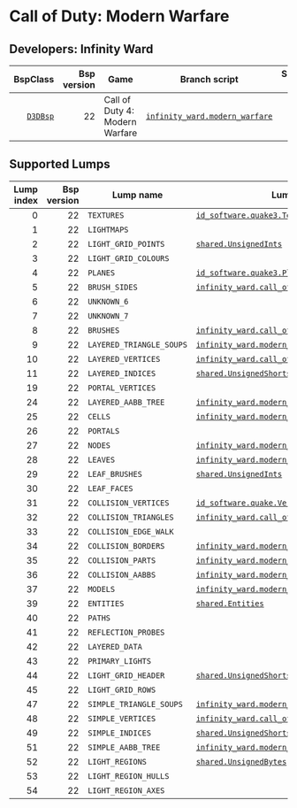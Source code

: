 # Call of Duty: Modern Warfare
## Developers: Infinity Ward

| BspClass | Bsp version | Game | Branch script | Supported lumps | Unused lumps | Coverage |
| -------: | ----------: | ---- | ------------- | --------------: | -----------: | :------- |
| [`D3DBsp`](https://github.com/snake-biscuits/bsp_tool/blob/master/bsp_tool/infinity_ward.py#L35) | 22 | Call of Duty 4: Modern Warfare | [`infinity_ward.modern_warfare`](https://github.com/snake-biscuits/bsp_tool/blob/master/bsp_tool/branches/infinity_ward/modern_warfare.py) | 26 / 41 | 0 | 48.12% |


## Supported Lumps
| Lump index | Bsp version | Lump name | LumpClass | Coverage |
| ---------: | ----------: | --------- | --------- | :------- |
| 0 | 22 | `TEXTURES` | [`id_software.quake3.Texture`](https://github.com/snake-biscuits/bsp_tool/blob/master/bsp_tool/branches/id_software/quake3.py#L321) | 100% |
| 1 | 22 | `LIGHTMAPS` |  | 0% |
| 2 | 22 | `LIGHT_GRID_POINTS` | [`shared.UnsignedInts`](https://github.com/snake-biscuits/bsp_tool/blob/master/bsp_tool/branches/shared.py#L23) | 100% |
| 3 | 22 | `LIGHT_GRID_COLOURS` |  | 0% |
| 4 | 22 | `PLANES` | [`id_software.quake3.Plane`](https://github.com/snake-biscuits/bsp_tool/blob/master/bsp_tool/branches/id_software/quake3.py#L312) | 100% |
| 5 | 22 | `BRUSH_SIDES` | [`infinity_ward.call_of_duty1_demo.BrushSide`](https://github.com/snake-biscuits/bsp_tool/blob/master/bsp_tool/branches/infinity_ward/call_of_duty1_demo.py#L121) | 100% |
| 6 | 22 | `UNKNOWN_6` |  | 0% |
| 7 | 22 | `UNKNOWN_7` |  | 0% |
| 8 | 22 | `BRUSHES` | [`infinity_ward.call_of_duty1_demo.Brush`](https://github.com/snake-biscuits/bsp_tool/blob/master/bsp_tool/branches/infinity_ward/call_of_duty1_demo.py#L113) | 100% |
| 9 | 22 | `LAYERED_TRIANGLE_SOUPS` | [`infinity_ward.modern_warfare.TriangleSoup`](https://github.com/snake-biscuits/bsp_tool/blob/master/bsp_tool/branches/infinity_ward/modern_warfare.py#L205) | 80% |
| 10 | 22 | `LAYERED_VERTICES` | [`infinity_ward.call_of_duty2.Vertex`](https://github.com/snake-biscuits/bsp_tool/blob/master/bsp_tool/branches/infinity_ward/call_of_duty2.py#L182) | 83% |
| 11 | 22 | `LAYERED_INDICES` | [`shared.UnsignedShorts`](https://github.com/snake-biscuits/bsp_tool/blob/master/bsp_tool/branches/shared.py#L31) | 100% |
| 19 | 22 | `PORTAL_VERTICES` |  | 0% |
| 24 | 22 | `LAYERED_AABB_TREE` | [`infinity_ward.modern_warfare.AABBTree`](https://github.com/snake-biscuits/bsp_tool/blob/master/bsp_tool/branches/infinity_ward/modern_warfare.py#L119) | 33% |
| 25 | 22 | `CELLS` | [`infinity_ward.modern_warfare.Cell`](https://github.com/snake-biscuits/bsp_tool/blob/master/bsp_tool/branches/infinity_ward/modern_warfare.py#L127) | 66% |
| 26 | 22 | `PORTALS` |  | 0% |
| 27 | 22 | `NODES` | [`infinity_ward.modern_warfare.Node`](https://github.com/snake-biscuits/bsp_tool/blob/master/bsp_tool/branches/infinity_ward/modern_warfare.py#L198) | 0% |
| 28 | 22 | `LEAVES` | [`infinity_ward.modern_warfare.Leaf`](https://github.com/snake-biscuits/bsp_tool/blob/master/bsp_tool/branches/infinity_ward/modern_warfare.py#L165) | 0% |
| 29 | 22 | `LEAF_BRUSHES` | [`shared.UnsignedInts`](https://github.com/snake-biscuits/bsp_tool/blob/master/bsp_tool/branches/shared.py#L23) | 100% |
| 30 | 22 | `LEAF_FACES` |  | 0% |
| 31 | 22 | `COLLISION_VERTICES` | [`id_software.quake.Vertex`](https://github.com/snake-biscuits/bsp_tool/blob/master/bsp_tool/branches/id_software/quake.py#L261) | 100% |
| 32 | 22 | `COLLISION_TRIANGLES` | [`infinity_ward.call_of_duty2.Triangle`](https://github.com/snake-biscuits/bsp_tool/blob/master/bsp_tool/branches/infinity_ward/call_of_duty2.py#L166) | 100% |
| 33 | 22 | `COLLISION_EDGE_WALK` |  | 0% |
| 34 | 22 | `COLLISION_BORDERS` | [`infinity_ward.modern_warfare.CollisionBorder`](https://github.com/snake-biscuits/bsp_tool/blob/master/bsp_tool/branches/infinity_ward/modern_warfare.py#L149) | 0% |
| 35 | 22 | `COLLISION_PARTS` | [`infinity_ward.modern_warfare.CollisionPart`](https://github.com/snake-biscuits/bsp_tool/blob/master/bsp_tool/branches/infinity_ward/modern_warfare.py#L155) | 80% |
| 36 | 22 | `COLLISION_AABBS` | [`infinity_ward.modern_warfare.CollisionAABB`](https://github.com/snake-biscuits/bsp_tool/blob/master/bsp_tool/branches/infinity_ward/modern_warfare.py#L137) | 50% |
| 37 | 22 | `MODELS` | [`infinity_ward.modern_warfare.Model`](https://github.com/snake-biscuits/bsp_tool/blob/master/bsp_tool/branches/infinity_ward/modern_warfare.py#L172) | 85% |
| 39 | 22 | `ENTITIES` | [`shared.Entities`](https://github.com/snake-biscuits/bsp_tool/blob/master/bsp_tool/branches/shared.py#L36) | 100% |
| 40 | 22 | `PATHS` |  | 0% |
| 41 | 22 | `REFLECTION_PROBES` |  | 0% |
| 42 | 22 | `LAYERED_DATA` |  | 0% |
| 43 | 22 | `PRIMARY_LIGHTS` |  | 0% |
| 44 | 22 | `LIGHT_GRID_HEADER` | [`shared.UnsignedShorts`](https://github.com/snake-biscuits/bsp_tool/blob/master/bsp_tool/branches/shared.py#L31) | 100% |
| 45 | 22 | `LIGHT_GRID_ROWS` |  | 0% |
| 47 | 22 | `SIMPLE_TRIANGLE_SOUPS` | [`infinity_ward.modern_warfare.TriangleSoup`](https://github.com/snake-biscuits/bsp_tool/blob/master/bsp_tool/branches/infinity_ward/modern_warfare.py#L205) | 80% |
| 48 | 22 | `SIMPLE_VERTICES` | [`infinity_ward.call_of_duty2.Vertex`](https://github.com/snake-biscuits/bsp_tool/blob/master/bsp_tool/branches/infinity_ward/call_of_duty2.py#L182) | 83% |
| 49 | 22 | `SIMPLE_INDICES` | [`shared.UnsignedShorts`](https://github.com/snake-biscuits/bsp_tool/blob/master/bsp_tool/branches/shared.py#L31) | 100% |
| 51 | 22 | `SIMPLE_AABB_TREE` | [`infinity_ward.modern_warfare.AABBTree`](https://github.com/snake-biscuits/bsp_tool/blob/master/bsp_tool/branches/infinity_ward/modern_warfare.py#L119) | 33% |
| 52 | 22 | `LIGHT_REGIONS` | [`shared.UnsignedBytes`](https://github.com/snake-biscuits/bsp_tool/blob/master/bsp_tool/branches/shared.py#L19) | 100% |
| 53 | 22 | `LIGHT_REGION_HULLS` |  | 0% |
| 54 | 22 | `LIGHT_REGION_AXES` |  | 0% |



